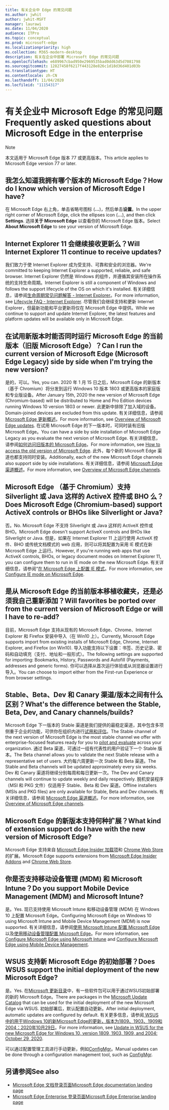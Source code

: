 ```yaml
---
title: 有关企业中 Edge 的常见问题
ms.author: jwhit
author: jwhit-MSFT
manager: laurawi
ms.date: 11/04/2020
audience: ITPro
ms.topic: conceptual
ms.prod: microsoft-edge
ms.localizationpriority: high
ms.collection: M365-modern-desktop
description: 有关在企业中部署 Microsoft Edge 的常见问题
ms.openlocfilehash: e689967cbad950e2969535bad0dd63d5d7081798
ms.sourcegitcommit: 12827458f6217f443128e826c1d18d36d401d03b
ms.translationtype: HT
ms.contentlocale: zh-CN
ms.lasthandoff: 11/04/2020
ms.locfileid: "11154317"
---
```

# <span data-ttu-id="88a2b-103">有关企业中 Microsoft Edge 的常见问题</span><span class="sxs-lookup"><span data-stu-id="88a2b-103">Frequently asked questions about Microsoft Edge in the enterprise</span></span>

> [!NOTE]
> <span data-ttu-id="88a2b-104">本文适用于 Microsoft Edge 版本 77 或更高版本。</span><span class="sxs-lookup"><span data-stu-id="88a2b-104">This article applies to Microsoft Edge version 77 or later.</span></span>

## <span data-ttu-id="88a2b-105">我怎么知道我拥有哪个版本的 Microsoft Edge？</span><span class="sxs-lookup"><span data-stu-id="88a2b-105">How do I know which version of Microsoft Edge I have?</span></span>

<span data-ttu-id="88a2b-106">在 Microsoft Edge 右上角，单击省略号图标 (**…**)，然后单击**设置**。</span><span class="sxs-lookup"><span data-stu-id="88a2b-106">In the upper right corner of Microsoft Edge, click the ellipses icon (**...**), and then click **Settings**.</span></span> <span data-ttu-id="88a2b-107">选择**关于 Microsoft Edge** 以查看你的 Microsoft Edge 版本。</span><span class="sxs-lookup"><span data-stu-id="88a2b-107">Select **About Microsoft Edge** to see your version of Microsoft Edge.</span></span>

## <span data-ttu-id="88a2b-108">Internet Explorer 11 会继续接收更新么？</span><span class="sxs-lookup"><span data-stu-id="88a2b-108">Will Internet Explorer 11 continue to receive updates?</span></span>

<span data-ttu-id="88a2b-109">我们致力于使 Internet Explorer 成为受支持、可靠和安全的浏览器。</span><span class="sxs-lookup"><span data-stu-id="88a2b-109">We're committed to keeping Internet Explorer a supported, reliable, and safe browser.</span></span> <span data-ttu-id="88a2b-110">Internet Explorer 仍然是 Windows 的组件，并遵循其安装所在操作系统的支持生命周期。</span><span class="sxs-lookup"><span data-stu-id="88a2b-110">Internet Explorer is still a component of Windows and follows the support lifecycle of the OS on which it's installed.</span></span> <span data-ttu-id="88a2b-111">有关详细信息，请参阅[生命周期常见问题解答 - Internet Explorer](https://support.microsoft.com/help/17454/)。</span><span class="sxs-lookup"><span data-stu-id="88a2b-111">For more information, see [Lifecycle FAQ - Internet Explorer](https://support.microsoft.com/help/17454/).</span></span> <span data-ttu-id="88a2b-112">尽管我们会继续支持和更新 Internet Explorer，但最新功能和平台更新将仅在 Microsoft Edge 中提供。</span><span class="sxs-lookup"><span data-stu-id="88a2b-112">While we continue to support and update Internet Explorer, the latest features and platform updates will be available only in Microsoft Edge.</span></span>

## <span data-ttu-id="88a2b-113">在试用新版本时能否同时运行 Microsoft Edge 的当前版本（旧版 Microsoft Edge）？</span><span class="sxs-lookup"><span data-stu-id="88a2b-113">Can I run the current version of Microsoft Edge (Microsoft Edge Legacy) side by side when I'm trying the new version?</span></span>

<span data-ttu-id="88a2b-114">是的，可以。</span><span class="sxs-lookup"><span data-stu-id="88a2b-114">Yes, you can.</span></span> <span data-ttu-id="88a2b-115">2020 年 1 月 15 日之后，Microsoft Edge 的新版本（基于 Chromium）将分发到运行 Windows 10 版本 1803 或更高版本的家庭版和专业版设备。</span><span class="sxs-lookup"><span data-stu-id="88a2b-115">After January 15th, 2020 the new version of Microsoft Edge (Chromium-based) will be distributed to Home and Pro Edition devices running Windows 10 version 1803 or newer.</span></span> <span data-ttu-id="88a2b-116">此更新中排除了加入域的设备。</span><span class="sxs-lookup"><span data-stu-id="88a2b-116">Domain-joined devices are excluded from this update.</span></span> <span data-ttu-id="88a2b-117">有关详细信息，请参阅 [Microsoft Edge 更新概述](https://docs.microsoft.com/deployedge/microsoft-edge-blocker-toolkit#overview)。</span><span class="sxs-lookup"><span data-stu-id="88a2b-117">For more information, see [Overview of Microsoft Edge updates](https://docs.microsoft.com/deployedge/microsoft-edge-blocker-toolkit#overview).</span></span> <span data-ttu-id="88a2b-118">在试用 Microsoft Edge 的下一版本时，可同时装有旧版 Microsoft Edge。</span><span class="sxs-lookup"><span data-stu-id="88a2b-118">You can have a side by side installation of Microsoft Edge Legacy as you evaluate the next version of Microsoft Edge.</span></span> <span data-ttu-id="88a2b-119">有关详细信息，请参阅[如何访问旧版本的 Microsoft Edge](https://docs.microsoft.com/deployedge/microsoft-edge-sysupdate-access-old-edge)。</span><span class="sxs-lookup"><span data-stu-id="88a2b-119">For more information, see [How to access the old version of Microsoft Edge](https://docs.microsoft.com/deployedge/microsoft-edge-sysupdate-access-old-edge).</span></span> <span data-ttu-id="88a2b-120">此外，每个新的 Microsoft Edge 渠道也都支持同时安装。</span><span class="sxs-lookup"><span data-stu-id="88a2b-120">Additionally, each of the new Microsoft Edge channels also support side by side installations.</span></span> <span data-ttu-id="88a2b-121">有关详细信息，请参阅 [Microsoft Edge 渠道概述](https://docs.microsoft.com/deployedge/microsoft-edge-channels)。</span><span class="sxs-lookup"><span data-stu-id="88a2b-121">For more information, see [Overview of Microsoft Edge channels](https://docs.microsoft.com/deployedge/microsoft-edge-channels).</span></span>

## <span data-ttu-id="88a2b-122">Microsoft Edge （基于 Chromium）支持 Silverlight 或 Java 这样的 ActiveX 控件或 BHO 么？</span><span class="sxs-lookup"><span data-stu-id="88a2b-122">Does Microsoft Edge (Chromium-based) support ActiveX controls or BHOs like Silverlight or Java?</span></span>

<span data-ttu-id="88a2b-123">否。</span><span class="sxs-lookup"><span data-stu-id="88a2b-123">No.</span></span> <span data-ttu-id="88a2b-124">Microsoft Edge 不支持 Silverlight 或 Java 这样的 ActiveX 控件或 BHO。</span><span class="sxs-lookup"><span data-stu-id="88a2b-124">Microsoft Edge doesn't support ActiveX controls and BHOs like Silverlight or Java.</span></span> <span data-ttu-id="88a2b-125">但是，如果在 Internet Explorer 11 上运行使用 ActiveX 控件、BHO 或传统文档模式的 web 应用，则可以将其配置为采用 IE 模式在新 Microsoft Edge 上运行。</span><span class="sxs-lookup"><span data-stu-id="88a2b-125">However, if you're running web apps that use ActiveX controls, BHOs, or legacy document modes on Internet Explorer 11, you can configure them to run in IE mode on the new Microsoft Edge.</span></span> <span data-ttu-id="88a2b-126">有关详细信息，请参阅“[在 Microsoft Edge 上配置 IE 模式](https://docs.microsoft.com/DeployEdge/edge-ie-mode)。</span><span class="sxs-lookup"><span data-stu-id="88a2b-126">For more information, see [Configure IE mode on Microsoft Edge](https://docs.microsoft.com/DeployEdge/edge-ie-mode).</span></span>

## <span data-ttu-id="88a2b-127">是从 Microsoft Edge 的当前版本移植收藏夹，还是必须我自己重新添加？</span><span class="sxs-lookup"><span data-stu-id="88a2b-127">Will favorites be ported over from the current version of Microsoft Edge or will I have to re-add?</span></span>

<span data-ttu-id="88a2b-128">目前，Microsoft Edge 支持从现有的 Microsoft Edge、Chrome、Internet Explorer 和 Firefox 安装中导入（在 Win10 上）。</span><span class="sxs-lookup"><span data-stu-id="88a2b-128">Currently, Microsoft Edge supports import from existing installs of Microsoft Edge, Chrome, Internet Explorer, and Firefox (on Win10).</span></span> <span data-ttu-id="88a2b-129">导入功能支持以下设置：书签、历史记录、密码和自动填充（支付、地址和一般形式）。</span><span class="sxs-lookup"><span data-stu-id="88a2b-129">The following settings are supported for importing: Bookmarks, History, Passwords and Autofill (Payments, addresses and generic forms).</span></span> <span data-ttu-id="88a2b-130">你可以选择从首次运行体验或从浏览器设置进行导入。</span><span class="sxs-lookup"><span data-stu-id="88a2b-130">You can choose to import either from the First-run Experience or from browser settings.</span></span>  

## <span data-ttu-id="88a2b-131">Stable、Beta、Dev 和 Canary 渠道/版本之间有什么区别？</span><span class="sxs-lookup"><span data-stu-id="88a2b-131">What's the difference between the Stable, Beta, Dev, and Canary channels/builds?</span></span>

<span data-ttu-id="88a2b-132">Microsoft Edge 下一版本的 Stable 渠道是我们提供的最稳定渠道，其中包含多项侧重于企业的功能，可供你在组织内进行[试用和评估](https://aka.ms/EdgeEnterprise)。</span><span class="sxs-lookup"><span data-stu-id="88a2b-132">The Stable channel of the next version of Microsoft Edge is the most stable channel we offer with enterprise-focused features ready for you to [pilot and evaluate](https://aka.ms/EdgeEnterprise) across your organization.</span></span> <span data-ttu-id="88a2b-133">通过 Beta 渠道，可通过一组有代表性的用户验证下一个 Stable 版本。</span><span class="sxs-lookup"><span data-stu-id="88a2b-133">The Beta channel allows you to validate the next Stable release with a representative set of users.</span></span> <span data-ttu-id="88a2b-134">大约每六周更新一次 Stable 和 Beta 渠道。</span><span class="sxs-lookup"><span data-stu-id="88a2b-134">The Stable and Beta channels will be updated approximately every six weeks.</span></span> <span data-ttu-id="88a2b-135">Dev 和 Canary 渠道将继续分别每周和每日更新一次。</span><span class="sxs-lookup"><span data-stu-id="88a2b-135">The Dev and Canary channels will continue to update weekly and daily respectively.</span></span> <span data-ttu-id="88a2b-136">脱机安装程序（MSI 和 PKG 文件）仅适用于 Stable、Beta 和 Dev 渠道。</span><span class="sxs-lookup"><span data-stu-id="88a2b-136">Offline installers (MSIs and PKG files) are only available for Stable, Beta and Dev channels.</span></span> <span data-ttu-id="88a2b-137">有关详细信息，请参阅 [Microsoft Edge 渠道概述](https://docs.microsoft.com/deployedge/microsoft-edge-channels)。</span><span class="sxs-lookup"><span data-stu-id="88a2b-137">For more information, see [Overview of Microsoft Edge channels](https://docs.microsoft.com/deployedge/microsoft-edge-channels).</span></span>

## <span data-ttu-id="88a2b-138">Microsoft Edge 的新版本支持何种扩展？</span><span class="sxs-lookup"><span data-stu-id="88a2b-138">What kind of extension support do I have with the new version of Microsoft Edge?</span></span>

<span data-ttu-id="88a2b-139">Microsoft Edge 支持来自 [Microsoft Edge Insider 加载项](https://go.microsoft.com/fwlink/?linkid=2081222)和 [Chrome Web Store](https://go.microsoft.com/fwlink/?linkid=2072338) 的扩展。</span><span class="sxs-lookup"><span data-stu-id="88a2b-139">Microsoft Edge supports extensions from [Microsoft Edge Insider Addons](https://go.microsoft.com/fwlink/?linkid=2081222) and [Chrome Web Store](https://go.microsoft.com/fwlink/?linkid=2072338).</span></span>

## <span data-ttu-id="88a2b-140">你是否支持移动设备管理 (MDM) 和 Microsoft Intune？</span><span class="sxs-lookup"><span data-stu-id="88a2b-140">Do you support Mobile Device Management (MDM) and Microsoft Intune?</span></span>

<span data-ttu-id="88a2b-141">是。</span><span class="sxs-lookup"><span data-stu-id="88a2b-141">Yes.</span></span> <span data-ttu-id="88a2b-142">现已支持使用 Microsoft Intune 和移动设备管理 (MDM) 在 Windows 10 上配置 Microsoft Edge。</span><span class="sxs-lookup"><span data-stu-id="88a2b-142">Configuring Microsoft Edge on Windows 10 using Microsoft Intune and Mobile Device Management (MDM) is now supported.</span></span> <span data-ttu-id="88a2b-143">有关详细信息，请参阅[使用 Microsoft Intune 配置 Microsoft Edge](configure-edge-with-intune.md) 以及[使用移动设备管理配置 Microsoft Edge](configure-edge-with-mdm.md)。</span><span class="sxs-lookup"><span data-stu-id="88a2b-143">For more information, see [Configure Microsoft Edge using Microsoft Intune](configure-edge-with-intune.md) and [Configure Microsoft Edge using Mobile Device Management](configure-edge-with-mdm.md).</span></span>

## <span data-ttu-id="88a2b-144">WSUS 支持新 Microsoft Edge 的初始部署？</span><span class="sxs-lookup"><span data-stu-id="88a2b-144">Does WSUS support the initial deployment of the new Microsoft Edge?</span></span>

<span data-ttu-id="88a2b-145">是。</span><span class="sxs-lookup"><span data-stu-id="88a2b-145">Yes.</span></span> <span data-ttu-id="88a2b-146">在[Microsoft 更新目录](https://www.catalog.update.microsoft.com/Search.aspx?q=the%20new%20microsoft%20edge%20for%20windows)中，有一些软件包可以用于通过WSUS初始部署的新的 Microsoft Edge。</span><span class="sxs-lookup"><span data-stu-id="88a2b-146">There are packages in the [Microsoft Update Catalog](https://www.catalog.update.microsoft.com/Search.aspx?q=the%20new%20microsoft%20edge%20for%20windows) that can be used for the initial deployment of the new Microsoft Edge via WSUS.</span></span> <span data-ttu-id="88a2b-147">初始部署后，默认配置自动更新。</span><span class="sxs-lookup"><span data-stu-id="88a2b-147">After initial deployment, automatic updates are configured by default.</span></span> <span data-ttu-id="88a2b-148">有关更多信息，请参阅[ WSUS 中的用于Windows 10的新Microsoft Edge的更新，版本为1809、1903、1909和2004：2020年10月29日](https://support.microsoft.com/help/4584642/update-in-wsus-for-the-new-microsoft-edge)。</span><span class="sxs-lookup"><span data-stu-id="88a2b-148">For more information, see [Update in WSUS for the new Microsoft Edge for Windows 10, version 1809, 1903, 1909, and 2004: October 29, 2020](https://support.microsoft.com/help/4584642/update-in-wsus-for-the-new-microsoft-edge).</span></span>

<span data-ttu-id="88a2b-149">可以通过配置管理工具进行手动更新，例如[ConfigMgr](https://docs.microsoft.com/configmgr/apps/deploy-use/deploy-edge?toc=https://docs.microsoft.com/DeployEdge/toc.json&bc=https://docs.microsoft.com/DeployEdge/breadcrumb/toc.json)。</span><span class="sxs-lookup"><span data-stu-id="88a2b-149">Manual updates can be done through a configuration management tool, such as [ConfigMgr](https://docs.microsoft.com/configmgr/apps/deploy-use/deploy-edge?toc=https://docs.microsoft.com/DeployEdge/toc.json&bc=https://docs.microsoft.com/DeployEdge/breadcrumb/toc.json).</span></span>

## <span data-ttu-id="88a2b-150">另请参阅</span><span class="sxs-lookup"><span data-stu-id="88a2b-150">See also</span></span>

- [<span data-ttu-id="88a2b-151">Microsoft Edge 文档登录页面</span><span class="sxs-lookup"><span data-stu-id="88a2b-151">Microsoft Edge documentation landing page</span></span>](https://docs.microsoft.com/DeployEdge/)
- [<span data-ttu-id="88a2b-152">Microsoft Edge Enterprise 登录页面</span><span class="sxs-lookup"><span data-stu-id="88a2b-152">Microsoft Edge Enterprise landing page</span></span>](https://aka.ms/EdgeEnterprise)
